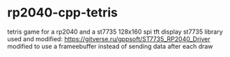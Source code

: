 # rp2040-cpp-tetris
tetris game for a rp2040 and a st7735 128x160 spi tft display
st7735 library used and modified:
https://gitverse.ru/gppsoft/ST7735_RP2040_Driver
modified to use a frameebuffer instead of sending data after each draw
